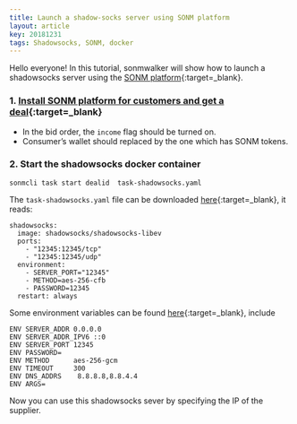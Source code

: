 ```yaml
---
title: Launch a shadow-socks server using SONM platform
layout: article
key: 20181231
tags: Shadowsocks, SONM, docker
---
```


Hello everyone! In this tutorial, sonmwalker will show how to launch a shadowsocks server using the [SONM platform](https://docs.sonm.com/){:target=_blank}.

<!--more-->

### 1. [Install SONM platform for customers and get a deal](https://sonmwalker.github.io/2018/12/12/sonm-intro.html){:target=_blank}

>
- In the bid order, the `income` flag should be turned on.
- Consumer’s wallet should replaced by the one which has SONM tokens.

### 2. Start the shadowsocks docker container

`sonmcli task start dealid  task-shadowsocks.yaml`

The `task-shadowsocks.yaml` file can be downloaded [here](https://github.com/sonmwalker/ss/blob/master/sonm/task-shadowsocks.yaml){:target=_blank}, it reads:

```
shadowsocks:
  image: shadowsocks/shadowsocks-libev
  ports:
    - "12345:12345/tcp"
    - "12345:12345/udp"
  environment:
    - SERVER_PORT="12345"
    - METHOD=aes-256-cfb
    - PASSWORD=12345
  restart: always
```

Some environment variables can be found [here](https://github.com/sonmwalker/shadowsocks-libev/blob/master/docker/alpine/Dockerfile){:target=_blank}, include
```
ENV SERVER_ADDR 0.0.0.0
ENV SERVER_ADDR_IPV6 ::0
ENV SERVER_PORT 12345
ENV PASSWORD=
ENV METHOD      aes-256-gcm
ENV TIMEOUT     300
ENV DNS_ADDRS    8.8.8.8,8.8.4.4
ENV ARGS=
```
Now you can use this shadowsocks sever by specifying the IP of the supplier.



